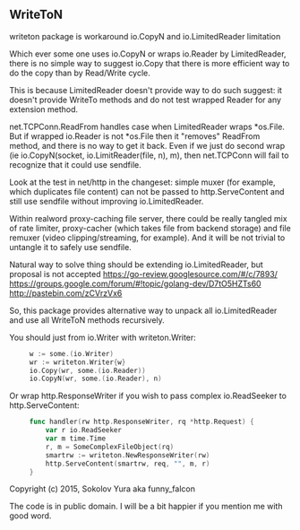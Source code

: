WriteToN
-------

writeton package is workaround io.CopyN and io.LimitedReader limitation

Which ever some one uses io.CopyN or wraps io.Reader by LimitedReader,
there is no simple way to suggest io.Copy that there is more efficient
way to do the copy than by Read/Write cycle.

This is because LimitedReader doesn't provide way to do such suggest: it
doesn't provide WriteTo methods and do not test wrapped Reader for any
extension method.

net.TCPConn.ReadFrom handles case when LimitedReader wraps *os.File. But
if wrapped io.Reader is not *os.File then it "removes" ReadFrom method,
and there is no way to get it back. Even if we just do second wrap
(ie io.CopyN(socket, io.LimitReader(file, n), m), then net.TCPConn will
fail to recognize that it could use sendfile.

Look at the test in net/http in the changeset: simple muxer (for example,
which duplicates file content) can not be passed to http.ServeContent
and still use sendfile without improving io.LimitedReader.

Within realword proxy-caching file server, there could be really tangled
mix of rate limiter, proxy-cacher (which takes file from backend storage)
and file remuxer (video clipping/streaming, for example). And it will be
not trivial to untangle it to safely use sendfile.

Natural way to solve thing should be extending io.LimitedReader, but
proposal is not accepted
https://go-review.googlesource.com/#/c/7893/
https://groups.google.com/forum/#!topic/golang-dev/D7tO5HZTs60
http://pastebin.com/zCVrzVx6

So, this package provides alternative way to unpack all io.LimitedReader
and use all WriteToN methods recursively.

You should just from io.Writer with writeton.Writer:

````go
     w := some.(io.Writer)
     wr := writeton.Writer{w}
     io.Copy(wr, some.(io.Reader))
     io.CopyN(wr, some.(io.Reader), n)
````

Or wrap http.ResponseWriter if you wish to pass complex io.ReadSeeker to
http.ServeContent:

````go
     func handler(rw http.ResponseWriter, rq *http.Request) {
         var r io.ReadSeeker
         var m time.Time
         r, m = SomeComplexFileObject(rq)
         smartrw := writeton.NewResponseWriter(rw)
         http.ServeContent(smartrw, req, "", m, r)
     }
````

Copyright (c) 2015, Sokolov Yura aka funny_falcon

The code is in public domain.
I will be a bit happier if you mention me with good word.
